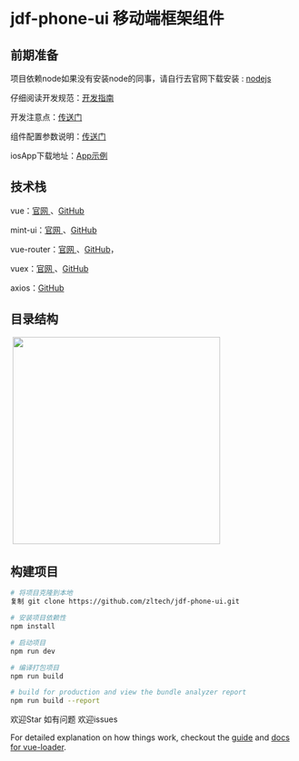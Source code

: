 # jdf-phone-ui 移动端框架组件
##  前期准备

项目依赖node如果没有安装node的同事，请自行去官网下载安装 : [nodejs ]( https://nodejs.org/en/)

仔细阅读开发规范：[开发指南 ]( https://cn.vuejs.org/v2/style-guide/)

开发注意点：[传送门 ]( https://github.com/jdfdcc/jdf-phone-ui/blob/master/src/README.md)

组件配置参数说明：[传送门 ]( https://github.com/jdfdcc/jdf-phone-ui/blob/master/src/common/README.md)

iosApp下载地址：[App示例]( https://www.pgyer.com/foCF)

## 技术栈

  vue：[官网 ]( https://cn.vuejs.org/)、[GitHub]( https://github.com/vuejs/vue)

  mint-ui：[官网 ]( http://mint-ui.github.io/#!/zh-cn)、[GitHub]( https://github.com/ElemeFE/mint-ui/)
      
  vue-router：[官网 ]( https://cn.vuejs.org/v2/guide/migration-vue-router.html#ad)、[GitHub]( https://github.com/vuejs/vue-router)，
      
  vuex：[官网 ]( https://cn.vuejs.org/v2/guide/migration-vuex.html#ad)、[GitHub]( https://github.com/vuejs/vuex)
  
  axios：[GitHub]( https://github.com/axios/axios)
  
##  目录结构
  
  <img src="https://jdfdcc.github.io/jdf-phone-ui/static/images/process/m_process.jpg" width="365"/>

## 构建项目

``` bash
# 将项目克隆到本地
复制 git clone https://github.com/zltech/jdf-phone-ui.git

# 安装项目依赖性
npm install

# 启动项目 
npm run dev

# 编译打包项目
npm run build

# build for production and view the bundle analyzer report
npm run build --report
```

欢迎Star 如有问题 欢迎issues

For detailed explanation on how things work, checkout the [guide](http://vuejs-templates.github.io/webpack/) and [docs for vue-loader](http://vuejs.github.io/vue-loader).
